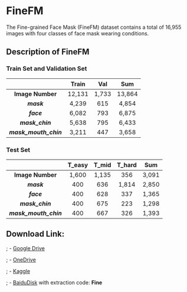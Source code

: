 
# FineFM
The Fine-grained Face Mask (FineFM) dataset contains a total of 16,955 images with four classes of face mask wearing conditions. 

## Description of FineFM
### Train Set and Validation Set
|  | Train | Val | Sum|
|:--:|:--:|:--:|:--:|
| **Image Number** | 12,131 | 1,733 | 13,864 |
| ***mask*** | 4,239 | 615 | 4,854 |
| ***face*** | 6,082 | 793 | 6,875 |
| ***mask_chin*** | 5,638 | 795 | 6,433 |
| ***mask_mouth_chin*** | 3,211 | 447 | 3,658 |

### Test Set
|  | T_easy | T_mid | T_hard | Sum |
|:--:|:--:|:--:|:--:|:--:|
| **Image Number** | 1,600 | 1,135 | 356 | 3,091 |
| ***mask*** | 400 | 636 | 1,814 | 2,850 |
| ***face*** | 400 | 628 | 337 | 1,365 |
| ***mask_chin*** | 400 | 675 | 223 | 1,298 |
| ***mask_mouth_chin*** | 400 | 667 | 326 | 1,393 |


## Download Link:
; - [Google Drive](https://drive.google.com/drive/folders/1cereKlAqYJJohsgv7_tm1c22Dqw95FI5?usp=sharing)

; - [OneDrive]()

; - [Kaggle](https://www.kaggle.com/datasets/xiaohongli1999/finefm-dataset)

; - [BaiduDisk](https://pan.baidu.com/s/1kI2hIHVABQ0letSY1bWQFQ) with extraction code: **Fine** 


